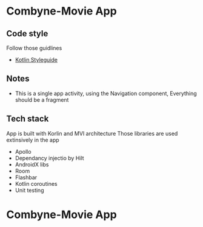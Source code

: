 # Combyne-Movie App


## Code style
Follow those guidlines
- [Kotlin Styleguide](https://developer.android.com/kotlin/style-guide)

## Notes
  - This is a single app activity, using the Navigation component, Everything should be a fragment

## Tech stack
App is built with Korlin and MVI architecture
Those libraries are used extinsively in the app
  - Apollo
  - Dependancy injectio by Hilt
  - AndroidX libs
  - Room
  - Flashbar
  - Kotlin coroutines
  - Unit testing
 
# Combyne-Movie App

